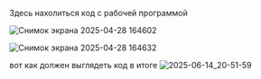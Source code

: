 Здесь нахолиться код с рабочей программой

![Снимок экрана 2025-04-28 164602](https://github.com/user-attachments/assets/9384d6da-8a57-4667-ba5a-e3e4043bb819)

![Снимок экрана 2025-04-28 164632](https://github.com/user-attachments/assets/d395c662-93ab-45da-a363-55f3a6e573f7)

вот как должен выглядеть код в итоге
![2025-06-14_20-51-59](https://github.com/user-attachments/assets/d4a8f5f3-c6a2-48f3-ae3e-07703569ae35)
